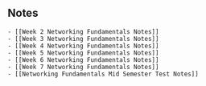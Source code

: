 ## Notes
	- [[Week 2 Networking Fundamentals Notes]]
	- [[Week 3 Networking Fundamentals Notes]]
	- [[Week 4 Networking Fundamentals Notes]]
	- [[Week 5 Networking Fundamentals Notes]]
	- [[Week 6 Networking Fundamentals Notes]]
	- [[Week 7 Networking Fundamentals Notes]]
	- [[Networking Fundamentals Mid Semester Test Notes]]